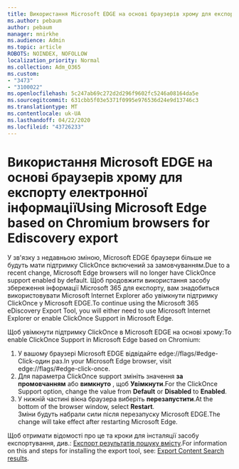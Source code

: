 ```yaml
---
title: Використання Microsoft EDGE на основі браузерів хрому для експорту електронної інформації
ms.author: pebaum
author: pebaum
manager: mnirkhe
ms.audience: Admin
ms.topic: article
ROBOTS: NOINDEX, NOFOLLOW
localization_priority: Normal
ms.collection: Adm_O365
ms.custom:
- "3473"
- "3100022"
ms.openlocfilehash: 5c247ab69c272d2d296f9602fc5246a08164da5e
ms.sourcegitcommit: 631cbb5f03e5371f0995e976536d24e9d13746c3
ms.translationtype: MT
ms.contentlocale: uk-UA
ms.lasthandoff: 04/22/2020
ms.locfileid: "43726233"
---
```

# <a name="using-microsoft-edge-based-on-chromium-browsers-for-ediscovery-export"></a><span data-ttu-id="d5dc2-102">Використання Microsoft EDGE на основі браузерів хрому для експорту електронної інформації</span><span class="sxs-lookup"><span data-stu-id="d5dc2-102">Using Microsoft Edge based on Chromium browsers for Ediscovery export</span></span>

<span data-ttu-id="d5dc2-103">У зв'язку з недавньою зміною, Microsoft EDGE браузери більше не будуть мати підтримку ClickOnce включений за замовчуванням.</span><span class="sxs-lookup"><span data-stu-id="d5dc2-103">Due to a recent change, Microsoft Edge browsers will no longer have ClickOnce support enabled by default.</span></span> <span data-ttu-id="d5dc2-104">Щоб продовжити використання засобу збереження інформації Microsoft 365 для експорту, вам знадобиться використовувати Microsoft Internet Explorer або увімкнути підтримку ClickOnce у Microsoft EDGE.</span><span class="sxs-lookup"><span data-stu-id="d5dc2-104">To continue using the Microsoft 365 eDiscovery Export Tool, you will either need to use Microsoft Internet Explorer or enable ClickOnce Support in Microsoft Edge.</span></span> 

<span data-ttu-id="d5dc2-105">Щоб увімкнути підтримку ClickOnce в Microsoft EDGE на основі хрому:</span><span class="sxs-lookup"><span data-stu-id="d5dc2-105">To enable ClickOnce Support in Microsoft Edge based on Chromium:</span></span> 
1. <span data-ttu-id="d5dc2-106">У вашому браузері Microsoft EDGE відвідайте edge://flags/#edge-Click-один раз.</span><span class="sxs-lookup"><span data-stu-id="d5dc2-106">In your Microsoft Edge browser, visit edge://flags/#edge-click-once.</span></span>
2. <span data-ttu-id="d5dc2-107">Для параметра ClickOnce support змініть значення **за промовчанням** або **вимкнуто** , щоб **Увімкнути**.</span><span class="sxs-lookup"><span data-stu-id="d5dc2-107">For the ClickOnce Support option, change the value from **Default** or **Disabled** to **Enabled**.</span></span> 
3. <span data-ttu-id="d5dc2-108">У нижній частині вікна браузера виберіть **перезапустити**.</span><span class="sxs-lookup"><span data-stu-id="d5dc2-108">At the bottom of the browser window, select **Restart**.</span></span> <br>
 <span data-ttu-id="d5dc2-109">Зміни будуть набрали сили після перезапуску Microsoft EDGE.</span><span class="sxs-lookup"><span data-stu-id="d5dc2-109">The change will take effect after restarting Microsoft Edge.</span></span> 

<span data-ttu-id="d5dc2-110">Щоб отримати відомості про це та кроки для інсталяції засобу експортування, див.: [Експорт результатів пошуку вмісту](https://docs.microsoft.com/microsoft-365/compliance/export-search-results).</span><span class="sxs-lookup"><span data-stu-id="d5dc2-110">For information on this and steps for installing the  export tool, see: [ Export Content Search results](https://docs.microsoft.com/microsoft-365/compliance/export-search-results).</span></span>